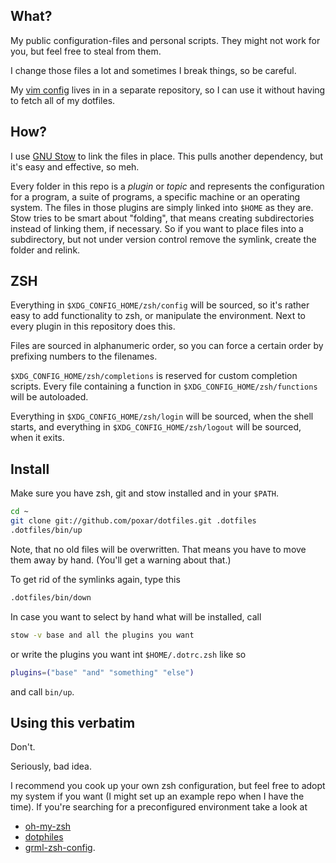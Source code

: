 
## What?

My public configuration-files and personal scripts. They might not work for
you, but feel free to steal from them.

I change those files a lot and sometimes I break things, so be careful.

My [vim config](https://github.com/poxar/vimfiles) lives in in a separate
repository, so I can use it without having to fetch all of my dotfiles.

## How?

I use [GNU Stow](http://www.gnu.org/software/stow/ "GNU Stow") to link the
files in place. This pulls another dependency, but it's easy and effective, so
meh.

Every folder in this repo is a *plugin* or *topic* and represents the
configuration for a program, a suite of programs, a specific machine or an
operating system. The files in those plugins are simply linked into `$HOME` as
they are. Stow tries to be smart about "folding", that means creating
subdirectories instead of linking them, if necessary. So if you want to place
files into a subdirectory, but not under version control remove the symlink,
create the folder and relink.

## ZSH

Everything in `$XDG_CONFIG_HOME/zsh/config` will be sourced, so it's rather easy
to add functionality to zsh, or manipulate the environment. Next to every plugin
in this repository does this.

Files are sourced in alphanumeric order, so you can force a certain order by
prefixing numbers to the filenames.

`$XDG_CONFIG_HOME/zsh/completions` is reserved for custom completion scripts.
Every file containing a function in `$XDG_CONFIG_HOME/zsh/functions` will be
autoloaded.

Everything in `$XDG_CONFIG_HOME/zsh/login` will be sourced, when the shell
starts, and everything in `$XDG_CONFIG_HOME/zsh/logout` will be sourced, when it
exits.

## Install

Make sure you have zsh, git and stow installed and in your `$PATH`.

```sh
cd ~
git clone git://github.com/poxar/dotfiles.git .dotfiles
.dotfiles/bin/up
```

Note, that no old files will be overwritten. That means you have to move them
away by hand. (You'll get a warning about that.)

To get rid of the symlinks again, type this

```sh
.dotfiles/bin/down
```

In case you want to select by hand what will be installed, call

```sh
stow -v base and all the plugins you want
```

or write the plugins you want int `$HOME/.dotrc.zsh` like so

```sh
plugins=("base" "and" "something" "else")
```

and call `bin/up`.

## Using this verbatim

Don't.

Seriously, bad idea.

I recommend you cook up your own zsh configuration, but feel free to adopt my
system if you want (I might set up an example repo when I have the time). If
you're searching for a preconfigured environment take a look at

* [oh-my-zsh](https://github.com/robbyrussell/oh-my-zsh)
* [dotphiles](https://github.com/dotphiles/dotphiles)
* [grml-zsh-config](http://grml.org/zsh/).

